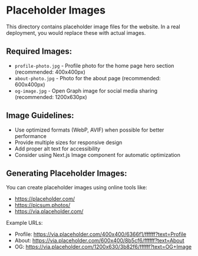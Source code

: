 # Placeholder Images

This directory contains placeholder image files for the website. In a real deployment, you would replace these with actual images.

## Required Images:

- `profile-photo.jpg` - Profile photo for the home page hero section (recommended: 400x400px)
- `about-photo.jpg` - Photo for the about page (recommended: 600x400px)
- `og-image.jpg` - Open Graph image for social media sharing (recommended: 1200x630px)

## Image Guidelines:

- Use optimized formats (WebP, AVIF) when possible for better performance
- Provide multiple sizes for responsive design
- Add proper alt text for accessibility
- Consider using Next.js Image component for automatic optimization

## Generating Placeholder Images:

You can create placeholder images using online tools like:

- https://placeholder.com/
- https://picsum.photos/
- https://via.placeholder.com/

Example URLs:

- Profile: https://via.placeholder.com/400x400/6366f1/ffffff?text=Profile
- About: https://via.placeholder.com/600x400/8b5cf6/ffffff?text=About
- OG: https://via.placeholder.com/1200x630/3b82f6/ffffff?text=OG+Image
